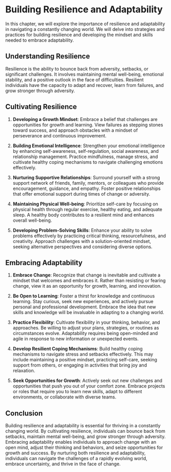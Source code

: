 Building Resilience and Adaptability
=============================================

In this chapter, we will explore the importance of resilience and adaptability in navigating a constantly changing world. We will delve into strategies and practices for building resilience and developing the mindset and skills needed to embrace adaptability.

**Understanding Resilience**
----------------------------

Resilience is the ability to bounce back from adversity, setbacks, or significant challenges. It involves maintaining mental well-being, emotional stability, and a positive outlook in the face of difficulties. Resilient individuals have the capacity to adapt and recover, learn from failures, and grow stronger through adversity.

**Cultivating Resilience**
--------------------------

1. **Developing a Growth Mindset**: Embrace a belief that challenges are opportunities for growth and learning. View failures as stepping stones toward success, and approach obstacles with a mindset of perseverance and continuous improvement.

2. **Building Emotional Intelligence**: Strengthen your emotional intelligence by enhancing self-awareness, self-regulation, social awareness, and relationship management. Practice mindfulness, manage stress, and cultivate healthy coping mechanisms to navigate challenging emotions effectively.

3. **Nurturing Supportive Relationships**: Surround yourself with a strong support network of friends, family, mentors, or colleagues who provide encouragement, guidance, and empathy. Foster positive relationships that offer emotional support during times of change or adversity.

4. **Maintaining Physical Well-being**: Prioritize self-care by focusing on physical health through regular exercise, healthy eating, and adequate sleep. A healthy body contributes to a resilient mind and enhances overall well-being.

5. **Developing Problem-Solving Skills**: Enhance your ability to solve problems effectively by practicing critical thinking, resourcefulness, and creativity. Approach challenges with a solution-oriented mindset, seeking alternative perspectives and considering diverse options.

**Embracing Adaptability**
--------------------------

1. **Embrace Change**: Recognize that change is inevitable and cultivate a mindset that welcomes and embraces it. Rather than resisting or fearing change, view it as an opportunity for growth, learning, and innovation.

2. **Be Open to Learning**: Foster a thirst for knowledge and continuous learning. Stay curious, seek new experiences, and actively pursue personal and professional development. Embrace the idea that new skills and knowledge will be invaluable in adapting to a changing world.

3. **Practice Flexibility**: Cultivate flexibility in your thinking, behavior, and approaches. Be willing to adjust your plans, strategies, or routines as circumstances evolve. Adaptability requires being open-minded and agile in response to new information or unexpected events.

4. **Develop Resilient Coping Mechanisms**: Build healthy coping mechanisms to navigate stress and setbacks effectively. This may include maintaining a positive mindset, practicing self-care, seeking support from others, or engaging in activities that bring joy and relaxation.

5. **Seek Opportunities for Growth**: Actively seek out new challenges and opportunities that push you out of your comfort zone. Embrace projects or roles that require you to learn new skills, adapt to different environments, or collaborate with diverse teams.

**Conclusion**
--------------

Building resilience and adaptability is essential for thriving in a constantly changing world. By cultivating resilience, individuals can bounce back from setbacks, maintain mental well-being, and grow stronger through adversity. Embracing adaptability enables individuals to approach change with an open mind, adjust their thinking and behaviors, and seize opportunities for growth and success. By nurturing both resilience and adaptability, individuals can navigate the challenges of a rapidly evolving world, embrace uncertainty, and thrive in the face of change.
